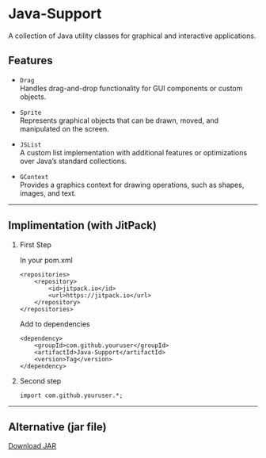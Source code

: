 # Java-Support

A collection of Java utility classes for graphical and interactive applications.

## Features

- `Drag`  
  Handles drag-and-drop functionality for GUI components or custom objects.

- `Sprite`  
  Represents graphical objects that can be drawn, moved, and manipulated on the screen.

- `JSList`  
  A custom list implementation with additional features or optimizations over Java’s standard collections.

- `GContext`  
  Provides a graphics context for drawing operations, such as shapes, images, and text.

---

## Implimentation (with JitPack)

1. First Step

	In your pom.xml
	```
	<repositories>
		<repository>
			<id>jitpack.io</id>
			<url>https://jitpack.io</url>
		</repository>
	</repositories>
	```
	Add to dependencies
	```
	<dependency>
		<groupId>com.github.youruser</groupId>
		<artifactId>Java-Support</artifactId>
		<version>Tag</version>
	</dependency>
	```

2. Second step
	```
	import com.github.youruser.*;
	```
---
## Alternative (jar file)

[Download JAR](https://github.com/ennurluaf/Java-Support/target/Java-Support-v1.2.jar)


